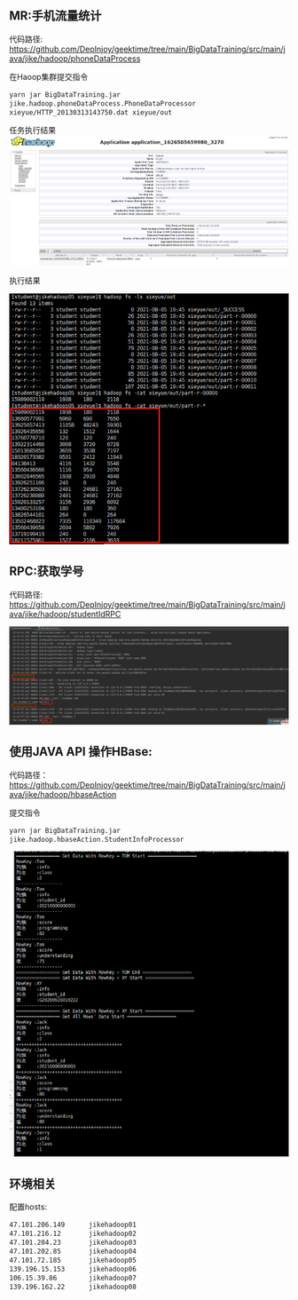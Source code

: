 ## MR:手机流量统计

代码路径:
https://github.com/DepInjoy/geektime/tree/main/BigDataTraining/src/main/java/jike/hadoop/phoneDataProcess


在Haoop集群提交指令
```shell
yarn jar BigDataTraining.jar jike.hadoop.phoneDataProcess.PhoneDataProcessor xieyue/HTTP_20130313143750.dat xieyue/out
```

任务执行结果
![JOB结果](others/MR-流量统计-JOB结果.png)

执行结果

![MR-流量统计执行结果](others/MR-流量统计.png)

## RPC:获取学号

代码路径:
https://github.com/DepInjoy/geektime/tree/main/BigDataTraining/src/main/java/jike/hadoop/studentIdRPC

![获取学号执行结果](others/HadoopRPC运行结果.png)

## 使用JAVA API 操作HBase:

代码路径：https://github.com/DepInjoy/geektime/tree/main/BigDataTraining/src/main/java/jike/hadoop/hbaseAction

提交指令
```shell
yarn jar BigDataTraining.jar jike.hadoop.hbaseAction.StudentInfoProcessor
```

![提交后查询结果](others/HBase查询数据结果.png)

## 环境相关
配置hosts:
```
47.101.206.149		jikehadoop01
47.101.216.12		jikehadoop02
47.101.204.23		jikehadoop03
47.101.202.85		jikehadoop04
47.101.72.185		jikehadoop05
139.196.15.153		jikehadoop06
106.15.39.86		jikehadoop07
139.196.162.22		jikehadoop08
```


